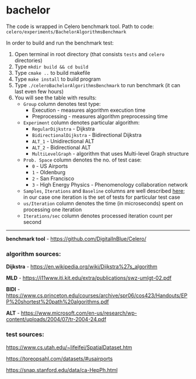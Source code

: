 # bachelor

The code is wrapped in Celero benchmark tool. Path to code:
`celero/experiments/BachelorAlgorithmsBenchmark`

In order to build and run the benchmark test:
1. Open terminal in root directory (that consists `tests` and `celero` directories)
2. Type `mkdir build && cd build`
3. Type `cmake ..` to build makefile
4. Type `make install` to build program
5. Type `./celeroBachelorAlgorithmsBenchmark` to run benchmark (it can last even few hours)
6. You will see the table with results:
    - `Group` column denotes test type:
        - Execution - measures algorithm execution time
        - Preprocessing - measures algorithm preprocessing time
    - `Experiment` column denotes particular algorithm:
        - `RegularDijkstra` - Dijkstra
        - `BidirectionalDijkstra` - Bidirectional Dijkstra
        - `ALT_1` - Unidirectional ALT
        - `ALT_2` - Bidirectional ALT
        - `MultiLevelGraph` - algorithm that uses Multi-level Graph structure
    - `Prob. Space` column denotes the no. of test case:
        - `0` - US Airports
        - `1` - Oldenburg
        - `2` - San Francisco
        - `3` - High Energy Physics - Phenomenology collaboration network
    - `Samples`, `Iterations` and `Baseline` columns are well described [here](https://github.com/DigitalInBlue/Celero/#using-the-code); in our case one iteration is the set of tests for particular test case
    - `us/Iteration` column denotes the time (in microseconds) spent on processing one iteration
    - `Iterations/sec` column denotes processed iteration count per second


---

**benchmark tool** - https://github.com/DigitalInBlue/Celero/

### algorithm sources:
**Dijkstra** - https://en.wikipedia.org/wiki/Dijkstra%27s_algorithm

**MLD** - https://i11www.iti.kit.edu/extra/publications/swz-umlgt-02.pdf

**BIDI** - https://www.cs.princeton.edu/courses/archive/spr06/cos423/Handouts/EPP%20shortest%20path%20algorithms.pdf

**ALT** - https://www.microsoft.com/en-us/research/wp-content/uploads/2004/07/tr-2004-24.pdf

### test sources:
https://www.cs.utah.edu/~lifeifei/SpatialDataset.htm

https://toreopsahl.com/datasets/#usairports

https://snap.stanford.edu/data/ca-HepPh.html

